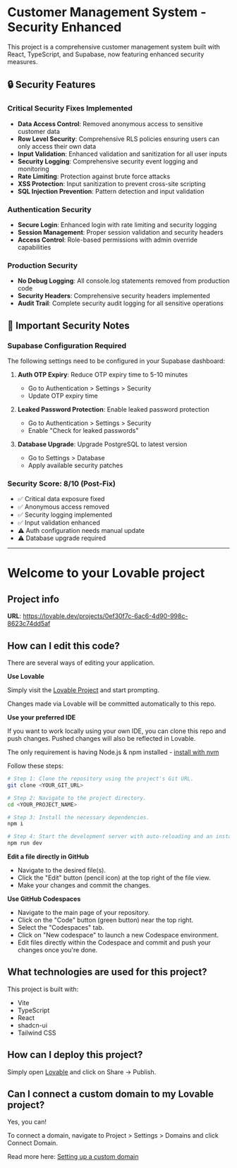 # Customer Management System - Security Enhanced

This project is a comprehensive customer management system built with React, TypeScript, and Supabase, now featuring enhanced security measures.

## 🔒 Security Features

### Critical Security Fixes Implemented
- **Data Access Control**: Removed anonymous access to sensitive customer data
- **Row Level Security**: Comprehensive RLS policies ensuring users can only access their own data
- **Input Validation**: Enhanced validation and sanitization for all user inputs
- **Security Logging**: Comprehensive security event logging and monitoring
- **Rate Limiting**: Protection against brute force attacks
- **XSS Protection**: Input sanitization to prevent cross-site scripting
- **SQL Injection Prevention**: Pattern detection and input validation

### Authentication Security
- **Secure Login**: Enhanced login with rate limiting and security logging
- **Session Management**: Proper session validation and security headers
- **Access Control**: Role-based permissions with admin override capabilities

### Production Security
- **No Debug Logging**: All console.log statements removed from production code
- **Security Headers**: Comprehensive security headers implemented
- **Audit Trail**: Complete security audit logging for all sensitive operations

## 🚨 Important Security Notes

### Supabase Configuration Required
The following settings need to be configured in your Supabase dashboard:

1. **Auth OTP Expiry**: Reduce OTP expiry time to 5-10 minutes
   - Go to Authentication > Settings > Security
   - Update OTP expiry time

2. **Leaked Password Protection**: Enable leaked password protection
   - Go to Authentication > Settings > Security  
   - Enable "Check for leaked passwords"

3. **Database Upgrade**: Upgrade PostgreSQL to latest version
   - Go to Settings > Database
   - Apply available security patches

### Security Score: 8/10 (Post-Fix)
- ✅ Critical data exposure fixed
- ✅ Anonymous access removed
- ✅ Security logging implemented
- ✅ Input validation enhanced
- ⚠️ Auth configuration needs manual update
- ⚠️ Database upgrade required

---

# Welcome to your Lovable project

## Project info

**URL**: https://lovable.dev/projects/0ef30f7c-6ac6-4d90-998c-8623c74dd5af

## How can I edit this code?

There are several ways of editing your application.

**Use Lovable**

Simply visit the [Lovable Project](https://lovable.dev/projects/0ef30f7c-6ac6-4d90-998c-8623c74dd5af) and start prompting.

Changes made via Lovable will be committed automatically to this repo.

**Use your preferred IDE**

If you want to work locally using your own IDE, you can clone this repo and push changes. Pushed changes will also be reflected in Lovable.

The only requirement is having Node.js & npm installed - [install with nvm](https://github.com/nvm-sh/nvm#installing-and-updating)

Follow these steps:

```sh
# Step 1: Clone the repository using the project's Git URL.
git clone <YOUR_GIT_URL>

# Step 2: Navigate to the project directory.
cd <YOUR_PROJECT_NAME>

# Step 3: Install the necessary dependencies.
npm i

# Step 4: Start the development server with auto-reloading and an instant preview.
npm run dev
```

**Edit a file directly in GitHub**

- Navigate to the desired file(s).
- Click the "Edit" button (pencil icon) at the top right of the file view.
- Make your changes and commit the changes.

**Use GitHub Codespaces**

- Navigate to the main page of your repository.
- Click on the "Code" button (green button) near the top right.
- Select the "Codespaces" tab.
- Click on "New codespace" to launch a new Codespace environment.
- Edit files directly within the Codespace and commit and push your changes once you're done.

## What technologies are used for this project?

This project is built with:

- Vite
- TypeScript
- React
- shadcn-ui
- Tailwind CSS

## How can I deploy this project?

Simply open [Lovable](https://lovable.dev/projects/0ef30f7c-6ac6-4d90-998c-8623c74dd5af) and click on Share -> Publish.

## Can I connect a custom domain to my Lovable project?

Yes, you can!

To connect a domain, navigate to Project > Settings > Domains and click Connect Domain.

Read more here: [Setting up a custom domain](https://docs.lovable.dev/tips-tricks/custom-domain#step-by-step-guide)
